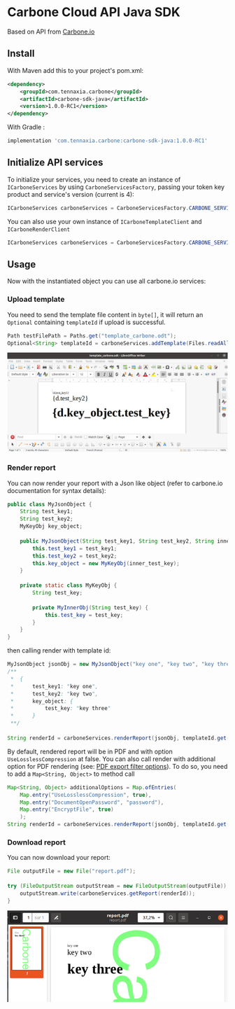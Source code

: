 # Carbone Cloud API Java SDK

Based on API from [Carbone.io](https://carbone.io/api-reference.html)

## Install

With Maven add this to your project's pom.xml: 

```xml
<dependency>
    <groupId>com.tennaxia.carbone</groupId>
    <artifactId>carbone-sdk-java</artifactId>
    <version>1.0.0-RC1</version>
</dependency>
```

With Gradle :

```groovy
implementation 'com.tennaxia.carbone:carbone-sdk-java:1.0.0-RC1'
```

## Initialize API services

To initialize your services, you need to create an instance of `ICarboneServices` by using `CarboneServicesFactory`, passing your token key product and service's version (current is 4):

```java
ICarboneServices carboneServices = CarboneServicesFactory.CARBONE_SERVICES_FACTORY_INSTANCE.create(token, version);
```

You can also use your own instance of `ICarboneTemplateClient` and `ICarboneRenderClient`
```java
ICarboneServices carboneServices = CarboneServicesFactory.CARBONE_SERVICES_FACTORY_INSTANCE.create(carboneTemplateClient, carboneRenderClient);
```

## Usage

Now with the instantiated object you can use all carbone.io services:


### Upload template

You need to send the template file content in `byte[]`, it will return an `Optional` containing `templateId` if upload is successful.

```java
Path testFilePath = Paths.get("template_carbone.odt");
Optional<String> templateId = carboneServices.addTemplate(Files.readAllBytes(testFilePath));
```

![template](./documentation/template.png)


### Render report

You can now render your report with a Json like object (refer to carbone.io documentation for syntax details):

```java
public class MyJsonObject {
    String test_key1;
    String test_key2;
    MyKeyObj key_object;

    public MyJsonObject(String test_key1, String test_key2, String inner_test_key) {
        this.test_key1 = test_key1;
        this.test_key2 = test_key2;
        this.key_object = new MyKeyObj(inner_test_key);
    }
    
    private static class MyKeyObj {
        String test_key;

        private MyInnerObj(String test_key) {
            this.test_key = test_key;
        }
    }
}
```

then calling render with template id:

```java
MyJsonObject jsonObj = new MyJsonObject("key one", "key two", "key three");
/**
 *  {
 *      test_key1: "key one",
 *      test_key2: "key two",
 *      key_object: {
 *          test_key: "key three"
 *      }
 **/

String renderId = carboneServices.renderReport(jsonObj, templateId.get());
```
By default, rendered report will be in PDF and with option `UseLosslessCompression` at false.
You can also call render with additional option for PDF rendering (see: [PDF export filter options](https://carbone.io/api-reference.html#pdf-export-filter-options)).
To do so, you need to add a `Map<String, Object>` to method call 

```java
Map<String, Object> additionalOptions = Map.ofEntries(
    Map.entry("UseLosslessCompression", true),
    Map.entry("DocumentOpenPassword", "password"),
    Map.entry("EncryptFile", true)
    );
String renderId = carboneServices.renderReport(jsonObj, templateId.get(), additionalOptions);
```

### Download report

You can now download your report:

```java
File outputFile = new File("report.pdf");

try (FileOutputStream outputStream = new FileOutputStream(outputFile)) {
    outputStream.write(carboneServices.getReport(renderId));
}
```
![report](./documentation/report.png)
